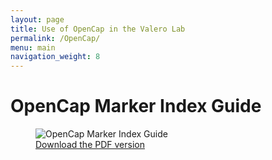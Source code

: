 ```yaml
---
layout: page
title: Use of OpenCap in the Valero Lab
permalink: /OpenCap/
menu: main
navigation_weight: 8
---
```


# OpenCap Marker Index Guide

<figure>
  <img src="../img/2025_Opencap_Markers_Porcu_ValeroLab.png" alt="OpenCap Marker Index Guide">
  <figcaption>
    <a href="../img/2025_Opencap_Markers_Porcu_ValeroLab.pdf" target="_blank">Download the PDF version</a>
  </figcaption>
</figure>
